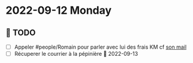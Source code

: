 # 2022-09-12 Monday

## 📆 TODO
- [ ] Appeler #people/Romain pour parler avec lui des frais KM cf [son mail](message://<PR1P264MB2174D878485FD3172F04509BCC459@PR1P264MB2174.FRAP264.PROD.OUTLOOK.COM>)
- [ ] Récuperer le courrier à la pépinière 📅 2022-09-13 
